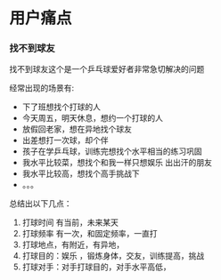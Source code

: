 # 用户痛点

### 找不到球友

找不到球友这个是一个乒乓球爱好者非常急切解决的问题

经常出现的场景有:

* 下了班想找个打球的人
* 今天周五，明天休息，想约一个打球的人
* 放假回老家，想在异地找个球友
* 出差想打一次球，却个伴
* 孩子在学乒乓球，训练完想找个水平相当的练习巩固
* 我水平比较菜，想找个和我一样只想娱乐 出出汗的朋友
* 我水平比较高，想找个高手挑战下
* 。。。

总结出以下几点：

1.  打球时间 有当前，未来某天
2. 打球频率 有一次，和固定频率，一直打
3. 打球地点，有附近，有异地，
4. 打球目的：娱乐 ，锻炼身体，交友，训练提高，挑战
5. 打球对手：对手打球目的，对手水平高低，



